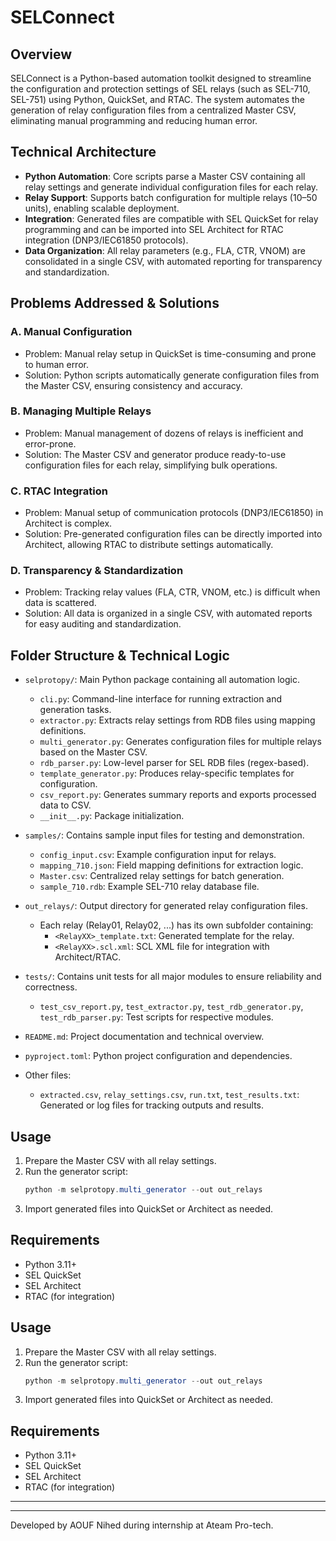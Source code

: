 

# SELConnect

## Overview
SELConnect is a Python-based automation toolkit designed to streamline the configuration and protection settings of SEL relays (such as SEL-710, SEL-751) using Python, QuickSet, and RTAC. The system automates the generation of relay configuration files from a centralized Master CSV, eliminating manual programming and reducing human error.

## Technical Architecture
- **Python Automation**: Core scripts parse a Master CSV containing all relay settings and generate individual configuration files for each relay.
- **Relay Support**: Supports batch configuration for multiple relays (10–50 units), enabling scalable deployment.
- **Integration**: Generated files are compatible with SEL QuickSet for relay programming and can be imported into SEL Architect for RTAC integration (DNP3/IEC61850 protocols).
- **Data Organization**: All relay parameters (e.g., FLA, CTR, VNOM) are consolidated in a single CSV, with automated reporting for transparency and standardization.

## Problems Addressed & Solutions

### A. Manual Configuration
- Problem: Manual relay setup in QuickSet is time-consuming and prone to human error.
- Solution: Python scripts automatically generate configuration files from the Master CSV, ensuring consistency and accuracy.

### B. Managing Multiple Relays
- Problem: Manual management of dozens of relays is inefficient and error-prone.
- Solution: The Master CSV and generator produce ready-to-use configuration files for each relay, simplifying bulk operations.

### C. RTAC Integration
- Problem: Manual setup of communication protocols (DNP3/IEC61850) in Architect is complex.
- Solution: Pre-generated configuration files can be directly imported into Architect, allowing RTAC to distribute settings automatically.

### D. Transparency & Standardization
- Problem: Tracking relay values (FLA, CTR, VNOM, etc.) is difficult when data is scattered.
- Solution: All data is organized in a single CSV, with automated reports for easy auditing and standardization.


## Folder Structure & Technical Logic

- `selprotopy/`: Main Python package containing all automation logic.
	- `cli.py`: Command-line interface for running extraction and generation tasks.
	- `extractor.py`: Extracts relay settings from RDB files using mapping definitions.
	- `multi_generator.py`: Generates configuration files for multiple relays based on the Master CSV.
	- `rdb_parser.py`: Low-level parser for SEL RDB files (regex-based).
	- `template_generator.py`: Produces relay-specific templates for configuration.
	- `csv_report.py`: Generates summary reports and exports processed data to CSV.
	- `__init__.py`: Package initialization.

- `samples/`: Contains sample input files for testing and demonstration.
	- `config_input.csv`: Example configuration input for relays.
	- `mapping_710.json`: Field mapping definitions for extraction logic.
	- `Master.csv`: Centralized relay settings for batch generation.
	- `sample_710.rdb`: Example SEL-710 relay database file.

- `out_relays/`: Output directory for generated relay configuration files.
	- Each relay (Relay01, Relay02, ...) has its own subfolder containing:
		- `<RelayXX>_template.txt`: Generated template for the relay.
		- `<RelayXX>.scl.xml`: SCL XML file for integration with Architect/RTAC.

- `tests/`: Contains unit tests for all major modules to ensure reliability and correctness.
	- `test_csv_report.py`, `test_extractor.py`, `test_rdb_generator.py`, `test_rdb_parser.py`: Test scripts for respective modules.

- `README.md`: Project documentation and technical overview.

- `pyproject.toml`: Python project configuration and dependencies.

- Other files:
	- `extracted.csv`, `relay_settings.csv`, `run.txt`, `test_results.txt`: Generated or log files for tracking outputs and results.

## Usage
1. Prepare the Master CSV with all relay settings.
2. Run the generator script:
	 ```powershell
	 python -m selprotopy.multi_generator --out out_relays
	 ```
3. Import generated files into QuickSet or Architect as needed.

## Requirements
- Python 3.11+
- SEL QuickSet
- SEL Architect
- RTAC (for integration)

## Usage
1. Prepare the Master CSV with all relay settings.
2. Run the generator script:
	```powershell
	python -m selprotopy.multi_generator --out out_relays
	```
3. Import generated files into QuickSet or Architect as needed.

## Requirements
- Python 3.11+
- SEL QuickSet
- SEL Architect
- RTAC (for integration)


---

---
Developed by AOUF Nihed during internship at Ateam Pro-tech.

